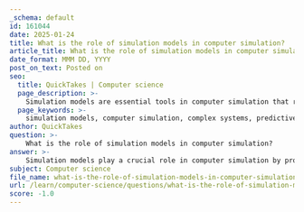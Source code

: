 ```yaml
---
_schema: default
id: 161044
date: 2025-01-24
title: What is the role of simulation models in computer simulation?
article_title: What is the role of simulation models in computer simulation?
date_format: MMM DD, YYYY
post_on_text: Posted on
seo:
  title: QuickTakes | Computer science
  page_description: >-
    Simulation models are essential tools in computer simulation that represent complex systems for analysis, prediction, and understanding across various domains.
  page_keywords: >-
    simulation models, computer simulation, complex systems, predictive capability, virtual simulations, educational applications, research and development, decision-making support, mathematical techniques, interactive exploration
author: QuickTakes
question: >-
    What is the role of simulation models in computer simulation?
answer: >-
    Simulation models play a crucial role in computer simulation by providing a structured representation of complex systems that can be analyzed and manipulated to understand their behavior under various conditions. Here are some key aspects of their role:\n\n1. **Representation of Complex Systems**: Simulation models serve as facsimiles of real-world processes or systems, allowing researchers and practitioners to investigate how these systems behave. By using mathematical and computational techniques, these models can capture the essential dynamics of the systems being studied, whether they are physical, biological, or social in nature.\n\n2. **Predictive Capability**: One of the primary purposes of simulation models is to predict the future behavior of a system based on its current state and the laws governing it. For instance, in physics, differential equations are often employed to model dynamic systems, enabling the exploration of time evolution and providing insights that may not be achievable through experimental methods alone.\n\n3. **Types of Simulations**: There are various types of simulations, including:\n   - **Virtual Simulations**: These allow users to interact with a computer-generated environment, enhancing understanding of theoretical concepts, particularly in STEM education.\n   - **Game-Based Simulations**: By incorporating game elements, these simulations engage users and facilitate learning complex concepts in a more approachable manner.\n   - **Simulator Software**: Tools like EveryCircuit and Ansys provide platforms for simulating real-world scenarios, such as circuit behavior or structural analysis, allowing for interactive and visual exploration of engineering problems.\n\n4. **Educational Applications**: In educational settings, simulation models are increasingly used to foster deeper understanding and engagement among students. They promote inquiry, problem-solving, and critical thinking skills, making complex subjects more accessible and relatable.\n\n5. **Research and Development**: In research, simulation models are invaluable for testing hypotheses and exploring scenarios that may be impractical or impossible to study in real life. They allow for experimentation with different variables and conditions, leading to a better understanding of the underlying processes.\n\n6. **Decision-Making Support**: In fields such as engineering and management, simulation models can aid in decision-making by providing insights into the potential outcomes of different strategies or actions. This can help stakeholders make informed choices based on simulated results rather than relying solely on intuition or past experiences.\n\nIn summary, simulation models are essential tools in computer simulation that enable the exploration, understanding, and prediction of complex systems across various domains. They facilitate learning, support research, and enhance decision-making processes by providing a safe and controlled environment for experimentation and analysis.
subject: Computer science
file_name: what-is-the-role-of-simulation-models-in-computer-simulation.md
url: /learn/computer-science/questions/what-is-the-role-of-simulation-models-in-computer-simulation
score: -1.0
---
```


&nbsp;